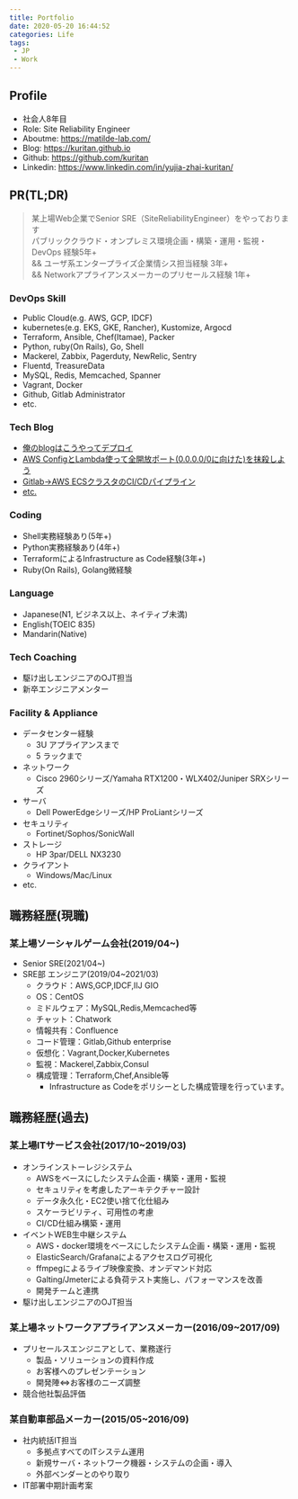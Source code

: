 ```yaml
---
title: Portfolio
date: 2020-05-20 16:44:52
categories: Life
tags:  
 - JP
 - Work
---
```

## Profile
- 社会人8年目
- Role: Site Reliability Engineer
- Aboutme: https://matilde-lab.com/
- Blog: https://kuritan.github.io
- Github: https://github.com/kuritan
- Linkedin: https://www.linkedin.com/in/yujia-zhai-kuritan/
<!--more-->

## PR(TL;DR)
>某上場Web企業でSenior SRE（SiteReliabilityEngineer）をやっております  
>パブリッククラウド・オンプレミス環境企画・構築・運用・監視・DevOps 経験5年+  
>&& ユーザ系エンタープライズ企業情シス担当経験 3年+  
>&& Networkアプライアンスメーカーのプリセールス経験 1年+

### DevOps Skill
- Public Cloud(e.g. AWS, GCP, IDCF)
- kubernetes(e.g. EKS, GKE, Rancher), Kustomize, Argocd
- Terraform, Ansible, Chef(Itamae), Packer
- Python, ruby(On Rails), Go, Shell
- Mackerel, Zabbix, Pagerduty, NewRelic, Sentry
- Fluentd, TreasureData
- MySQL, Redis, Memcached, Spanner
- Vagrant, Docker
- Github, Gitlab Administrator
- etc.

### Tech Blog
- [俺のblogはこうやってデプロイ](https://kuritan.github.io/%E4%BF%BA%E3%81%AEblog%E3%81%AF%E3%81%93%E3%81%86%E3%82%84%E3%81%A3%E3%81%A6%E3%83%87%E3%83%97%E3%83%AD%E3%82%A4/)
- [AWS ConfigとLambda使って全開放ポート(0.0.0.0/0に向けた)を抹殺しよう](https://kuritan.github.io/AWS-Config%E3%81%A8Lambda%E4%BD%BF%E3%81%A3%E3%81%A6%E5%85%A8%E9%96%8B%E6%94%BE%E3%83%9D%E3%83%BC%E3%83%88-0-0-0-0-0-%E3%82%92%E6%8A%B9%E6%AE%BA%E3%81%97%E3%82%88%E3%81%86/)
- [Gitlab→AWS ECSクラスタのCI/CDパイプライン](https://kuritan.github.io/gitlab-ecs-ci-cd/)
- [etc.](https://kuritan.github.io/)

### Coding
- Shell実務経験あり(5年+)
- Python実務経験あり(4年+)
- TerraformによるInfrastructure as Code経験(3年+)
- Ruby(On Rails), Golang微経験

### Language
- Japanese(N1, ビジネス以上、ネイティブ未満)
- English(TOEIC 835)
- Mandarin(Native)

### Tech Coaching
- 駆け出しエンジニアのOJT担当
- 新卒エンジニアメンター

### Facility & Appliance
- データセンター経験
  - 3U アプライアンスまで
  - 5 ラックまで
- ネットワーク
  - Cisco 2960シリーズ/Yamaha RTX1200・WLX402/Juniper SRXシリーズ
- サーバ
  - Dell PowerEdgeシリーズ/HP ProLiantシリーズ
- セキュリティ
  - Fortinet/Sophos/SonicWall
- ストレージ
  - HP 3par/DELL NX3230
- クライアント
  - Windows/Mac/Linux
- etc.

## 職務経歴(現職)
### 某上場ソーシャルゲーム会社(2019/04~)
- Senior SRE(2021/04~)
- SRE部 エンジニア(2019/04~2021/03)
  - クラウド：AWS,GCP,IDCF,IIJ GIO
  - OS：CentOS
  - ミドルウェア：MySQL,Redis,Memcached等
  - チャット：Chatwork
  - 情報共有：Confluence
  - コード管理：Gitlab,Github enterprise
  - 仮想化：Vagrant,Docker,Kubernetes
  - 監視：Mackerel,Zabbix,Consul
  - 構成管理：Terraform,Chef,Ansible等
    - Infrastructure as Codeをポリシーとした構成管理を行っています。

## 職務経歴(過去)
### 某上場ITサービス会社(2017/10~2019/03)
- オンラインストーレジシステム
  - AWSをベースにしたシステム企画・構築・運用・監視
  - セキュリティを考慮したアーキテクチャー設計
  - データ永久化・EC2使い捨て化仕組み
  - スケーラビリティ、可用性の考慮
  - CI/CD仕組み構築・運用
- イベントWEB生中継システム
  - AWS・docker環境をベースにしたシステム企画・構築・運用・監視
  - ElasticSearch/Grafanaによるアクセスログ可視化
  - ffmpegによるライブ映像変換、オンデマンド対応
  - Galting/Jmeterによる負荷テスト実施し、パフォーマンスを改善
  - 開発チームと連携
- 駆け出しエンジニアのOJT担当

### 某上場ネットワークアプライアンスメーカー(2016/09~2017/09)
- プリセールスエンジニアとして、業務遂行
  - 製品・ソリューションの資料作成
  - お客様へのプレゼンテーション
  - 開発陣⇔お客様のニーズ調整
- 競合他社製品評価

### 某自動車部品メーカー(2015/05~2016/09)
- 社内統括IT担当
  - 多拠点すべてのITシステム運用
  - 新規サーバ・ネットワーク機器・システムの企画・導入
  - 外部ベンダーとのやり取り
- IT部署中期計画考案